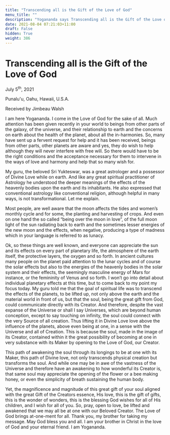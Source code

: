 ```yaml
---
title: "Transcending all is the Gift of the Love of God"
menu_title: ""
description: "Yogananda says Transcending all is the Gift of the Love of God"
date: 2021-08-04 07:21:03+11:00
draft: False
hidden: True
weight: 386
---
```

# Transcending all is the Gift of the Love of God

July 5<sup>th</sup>, 2021 

Punalu'u, Oahu, Hawaii, U.S.A.

Received by Jimbeau Walsh   



I am here Yogananda. I come in the Love of God for the sake of all. Much attention has been given recently in your world to beings from other parts of the galaxy, of the universe, and their relationship to earth and the concerns on earth about the health of the planet, about all the in-harmonies. So, many have sent up a fervent request for help and it has been received, beings from other parts, other planets are aware and yes, they do wish to help although they will never interfere with free will. So there would have to be the right conditions and the acceptance necessary for them to intervene in the ways of love and harmony and help that so many wish for. 

My guru, the beloved Sri Yukteswar, was a great astrologer and a possessor of Divine Love while on earth. And like any great spiritual practitioner of Astrology he understood the deeper meanings of the effects of the heavenly bodies upon the earth and its inhabitants. He also expressed that conventional astrology like conventional religion, although helpful in many ways, is not transformational. Let me explain. 

Most people, are well aware that the moon affects the tides and women’s monthly cycle and for some, the planting and harvesting of crops. And even on one hand the so called “being over the moon in love”, of the full moon light of the sun radiating back to earth and the sometimes lesser energies of the new moon and the effects, when negative, producing a type of madness which in your language is referred to as lunacy. 

Ok, so these things are well known, and everyone can appreciate the sun and its effects on every part of planetary life, the atmosphere of the earth itself, the protective layers, the oxygen and so forth. In ancient cultures many people on the planet paid attention to the lunar cycles and of course the solar effects but also to the energies of the heavenly bodies in the solar system and their effects, the seemingly masculine energy of Mars for instance, or the femininity of Venus and so forth. I won’t go into detail about individual planetary effects at this time, but to come back to my point my focus today. My guru told me that the goal of spiritual life was to transcend the effects of the planets, to be lifted up, not only above the earth and the material world in front of us, but that the soul, being the great gift from God, could communicate directly with its Creator. And therefore, despite the vast expanse of the Universe or shall I say Universes, which are beyond human conception, except to say touching on infinity, the soul could connect with the very Source of all creation. Thus lifting it in Divine Love love above the influence of the planets, above even being at one, in a sense with the Universe and all of Creation. This is because the soul, made in the image of its Creator, contained within it the great possibility of becoming at one in very substance with its Maker by opening to the Love of God, our Creator. 

This path of awakening the soul through its longings to be at one with its Maker, this path of Divine love, not only transcends physical creation but transforms the soul. And while one may be in awe of the vastness of the Universe and therefore have an awakening to how wonderful its Creator is, that same soul may appreciate the opening of the flower or a bee making honey, or even the simplicity of breath sustaining the human body. 

Yet, the magnificence and magnitude of this great gift of your soul aligned with the great Gift of the Creators essence, His love, this is the gift of gifts, this is the wonder of wonders, this is the blessing God wishes for all of His children, and I wish for all of you. So, pray, open to love, be lifted and awakened that we may all be at one with our Beloved Creator. The Love of God brings at-one-ment for all. Thank you, my brother for taking my message. May God bless you and all. I am your brother in Christ in the love of God and your eternal friend. I am Yogananda.
